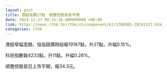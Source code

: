 ```yaml
---
layout: post
title: 港股高開27點　順豐控股首掛平開
date: 2024-11-27 09:25:34.000000000 +08:00
link: https://news.rthk.hk/rthk/ch/component/k2/1780985-20241127.htm
categories: rthk
---
```


港股窄幅高開，恒指競價時段報19187點，升27點，升幅0.15%。

科技指數報4233點，升11點，升幅0.26%。

順豐控股首日上市平開，報34.3元。
